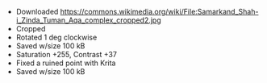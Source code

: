 * Downloaded https://commons.wikimedia.org/wiki/File:Samarkand_Shah-i_Zinda_Tuman_Aqa_complex_cropped2.jpg
* Cropped
* Rotated 1 deg clockwise
* Saved w/size 100 kB
* Saturation +255, Contrast +37
* Fixed a ruined point with Krita
* Saved w/size 100 kB

